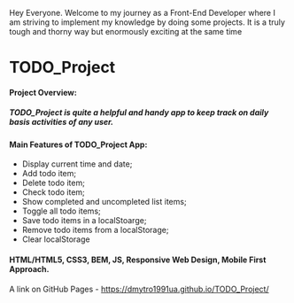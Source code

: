 Hey Everyone. Welcome to my journey as a Front-End Developer where I am striving to implement my knowledge by doing some projects. It is a truly tough and thorny way but enormously exciting at the same time

# TODO_Project

#### Project Overview:

##### TODO_Project is quite a helpful and handy app to keep track on daily basis activities of any user.

#### Main Features of TODO_Project App:
* Display current time and date; 
* Add todo item;
* Delete todo item;
* Check todo item;
* Show completed and uncompleted list items;
* Toggle all todo items;
* Save todo items in a localStoarge;
* Remove todo items from a localStorage;
* Clear localStorage

#### HTML/HTML5, CSS3, BEM, JS, Responsive Web Design, Mobile First Approach.

A link on GitHub Pages - https://dmytro1991ua.github.io/TODO_Project/

